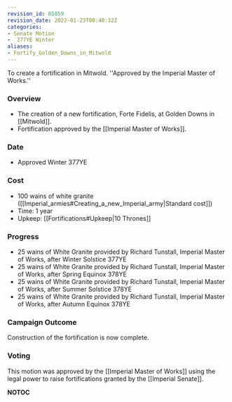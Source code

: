 ```yaml
---
revision_id: 85859
revision_date: 2022-01-23T08:40:32Z
categories:
- Senate Motion
-  377YE Winter
aliases:
- Fortify_Golden_Downs_in_Mitwold
---
```


To create a fortification in Mitwold.
''Approved by the Imperial Master of Works.''

### Overview
* The creation of a new fortification, Forte Fidelis, at Golden Downs in [[Mitwold]].
* Fortification approved by the [[Imperial Master of Works]].

### Date
* Approved Winter 377YE

### Cost
* 100 wains of white granite ([[Imperial_armies#Creating_a_new_Imperial_army|Standard cost]])
* Time: 1 year
* Upkeep: [[Fortifications#Upkeep|10 Thrones]]

### Progress
* 25 wains of White Granite provided by Richard Tunstall, Imperial Master of Works, after Winter Solstice 377YE
* 25 wains of White Granite provided by Richard Tunstall, Imperial Master of Works, after Spring Equinox 378YE
* 25 wains of White Granite provided by Richard Tunstall, Imperial Master of Works, after Summer Solstice 378YE
* 25 wains of White Granite provided by Richard Tunstall, Imperial Master of Works, after Autumn Equinox 378YE

### Campaign Outcome
Construction of the fortification is now complete.

### Voting
This motion was approved by the [[Imperial Master of Works]] using the legal power to raise fortifications granted by the [[Imperial Senate]].



__NOTOC__